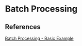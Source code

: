 # Batch Processing


## References

[Batch Processing - Basic Example](https://spring.io/guides/gs/batch-processing/)